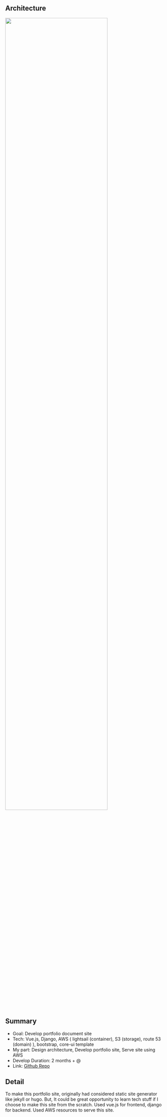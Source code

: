 ## Architecture
<img src="https://wonhee-image.s3.ap-northeast-2.amazonaws.com/portfolio_main.PNG" width="80%">

## Summary
* Goal: Develop portfolio document site
* Tech: Vue.js, Django, AWS ( lightsail (container), S3 (storage), route 53 (domain) ), bootstrap, core-ui template
* My part: Design architecture, Develop portfolio site, Serve site using AWS
* Develop Duration: 2 months + @
* Link: <a href="https://github.com/Qtsky89/portfolio">Github Repo</a>

## Detail
To make this portfolio site, originally had considered static site generator like jekyll or hugo.
But, It could be great opportunity to learn tech stuff if I choose to make this site from the scratch.
Used vue.js for frontend, django for backend.
Used AWS resources to serve this site.
